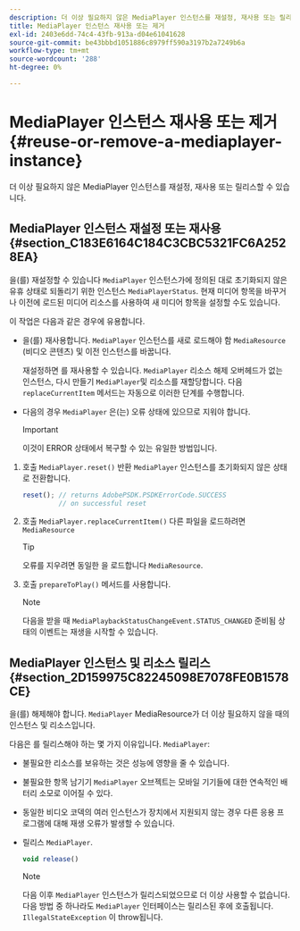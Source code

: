 ```yaml
---
description: 더 이상 필요하지 않은 MediaPlayer 인스턴스를 재설정, 재사용 또는 릴리스할 수 있습니다.
title: MediaPlayer 인스턴스 재사용 또는 제거
exl-id: 2403e6dd-74c4-43fb-913a-d04e61041628
source-git-commit: be43bbbd1051886c8979ff590a3197b2a7249b6a
workflow-type: tm+mt
source-wordcount: '288'
ht-degree: 0%

---
```


# MediaPlayer 인스턴스 재사용 또는 제거{#reuse-or-remove-a-mediaplayer-instance}

더 이상 필요하지 않은 MediaPlayer 인스턴스를 재설정, 재사용 또는 릴리스할 수 있습니다.

## MediaPlayer 인스턴스 재설정 또는 재사용 {#section_C183E6164C184C3CBC5321FC6A2528EA}

을(를) 재설정할 수 있습니다 `MediaPlayer` 인스턴스가에 정의된 대로 초기화되지 않은 유휴 상태로 되돌리기 위한 인스턴스 `MediaPlayerStatus`. 현재 미디어 항목을 바꾸거나 이전에 로드된 미디어 리소스를 사용하여 새 미디어 항목을 설정할 수도 있습니다.

이 작업은 다음과 같은 경우에 유용합니다.

* 을(를) 재사용합니다. `MediaPlayer` 인스턴스를 새로 로드해야 함 `MediaResource` (비디오 콘텐츠) 및 이전 인스턴스를 바꿉니다.

   재설정하면 를 재사용할 수 있습니다. `MediaPlayer` 리소스 해제 오버헤드가 없는 인스턴스, 다시 만들기 `MediaPlayer`및 리소스를 재할당합니다. 다음 `replaceCurrentItem` 메서드는 자동으로 이러한 단계를 수행합니다.

* 다음의 경우 `MediaPlayer` 은(는) 오류 상태에 있으므로 지워야 합니다.

   >[!IMPORTANT]
   >
   >이것이 ERROR 상태에서 복구할 수 있는 유일한 방법입니다.

1. 호출 `MediaPlayer.reset()` 반환 `MediaPlayer` 인스턴스를 초기화되지 않은 상태로 전환합니다.

   ```js
   reset(); // returns AdobePSDK.PSDKErrorCode.SUCCESS 
            // on successful reset
   ```

1. 호출 `MediaPlayer.replaceCurrentItem()` 다른 파일을 로드하려면 `MediaResource`

   >[!TIP]
   >
   >오류를 지우려면 동일한 을 로드합니다 `MediaResource`.

1. 호출 `prepareToPlay()` 메서드를 사용합니다.

   >[!NOTE]
   >
   >다음을 받을 때 `MediaPlaybackStatusChangeEvent.STATUS_CHANGED` 준비됨 상태의 이벤트는 재생을 시작할 수 있습니다.

## MediaPlayer 인스턴스 및 리소스 릴리스 {#section_2D159975C82245098E7078FE0B1578CE}

을(를) 해제해야 합니다. `MediaPlayer` MediaResource가 더 이상 필요하지 않을 때의 인스턴스 및 리소스입니다.

다음은 를 릴리스해야 하는 몇 가지 이유입니다. `MediaPlayer`:

* 불필요한 리소스를 보유하는 것은 성능에 영향을 줄 수 있습니다.
* 불필요한 항목 남기기 `MediaPlayer` 오브젝트는 모바일 기기들에 대한 연속적인 배터리 소모로 이어질 수 있다.
* 동일한 비디오 코덱의 여러 인스턴스가 장치에서 지원되지 않는 경우 다른 응용 프로그램에 대해 재생 오류가 발생할 수 있습니다.

* 릴리스 `MediaPlayer`.

   ```js
   void release()
   ```

   >[!NOTE]
   >
   >다음 이후 `MediaPlayer` 인스턴스가 릴리스되었으므로 더 이상 사용할 수 없습니다. 다음 방법 중 하나라도 `MediaPlayer` 인터페이스는 릴리스된 후에 호출됩니다. `IllegalStateException` 이 throw됩니다.
